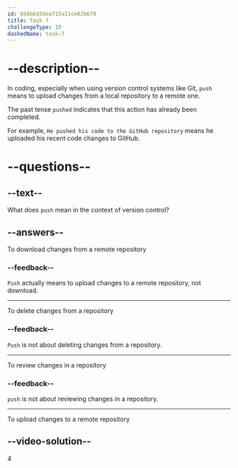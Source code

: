 ```yaml
---
id: 656bbd3dea715a11ce02b670
title: Task 7
challengeType: 19
dashedName: task-7
---
```


# --description--

In coding, especially when using version control systems like Git, `push` means to upload changes from a local repository to a remote one. 

The past tense `pushed` indicates that this action has already been completed. 

For example, `He pushed his code to the GitHub repository` means he uploaded his recent code changes to GitHub.

# --questions--

## --text--

What does `push` mean in the context of version control?

## --answers--

To download changes from a remote repository

### --feedback--

`Push` actually means to upload changes to a remote repository, not download.

---

To delete changes from a repository

### --feedback--

`Push` is not about deleting changes from a repository.

---

To review changes in a repository

### --feedback--

`push` is not about reviewing changes in a repository.

---

To upload changes to a remote repository

## --video-solution--

4
